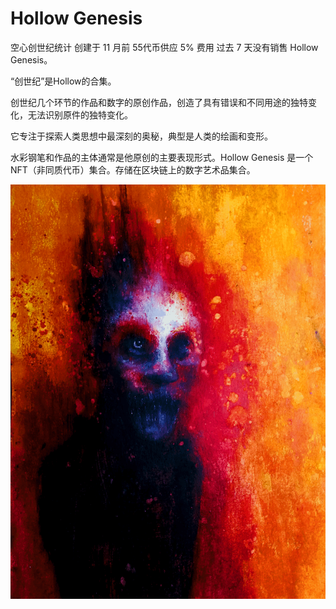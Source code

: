 # Hollow Genesis

空心创世纪统计
创建于 11 月前
55代币供应
5% 费用
过去 7 天没有销售 Hollow Genesis。

“创世纪”是Hollow的合集。

创世纪几个环节的作品和数字的原创作品，创造了具有错误和不同用途的独特变化，无法识别原件的独特变化。

它专注于探索人类思想中最深刻的奥秘，典型是人类的绘画和变形。

水彩钢笔和作品的主体通常是他原创的主要表现形式。Hollow Genesis 是一个 NFT（非同质代币）集合。存储在区块链上的数字艺术品集合。

![NFT](unnamed.png)

